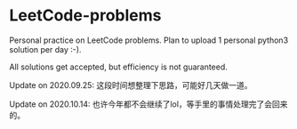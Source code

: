 # LeetCode-problems
Personal practice on LeetCode problems. Plan to upload 1 personal python3 solution per day :-).

All solutions get accepted, but efficiency is not guaranteed.

Update on 2020.09.25:
这段时间想整理下思路，可能好几天做一道。

Update on 2020.10.14:
也许今年都不会继续了lol，等手里的事情处理完了会回来的。
